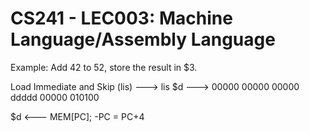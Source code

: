 # CS241 - LEC003: Machine Language/Assembly Language

Example: Add 42 to 52, store the result in $3.

Load Immediate and Skip (lis)
---> lis $d
---> 00000 00000 00000 ddddd 00000 010100

$d <--- MEM[PC]; -PC = PC+4



<!--stackedit_data:
eyJoaXN0b3J5IjpbLTEzNzQxMTc3ODIsMTY0NjUwNjk3M119
-->